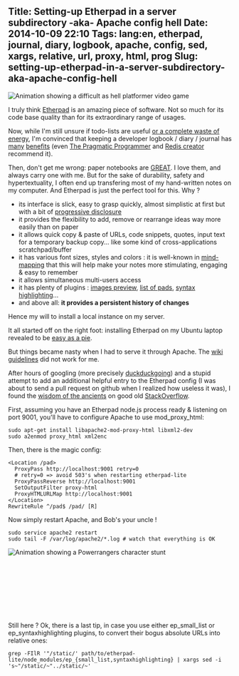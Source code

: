 Title: Setting-up Etherpad in a server subdirectory -aka- Apache config hell
Date: 2014-10-09 22:10
Tags: lang:en, etherpad, journal, diary, logbook, apache, config, sed, xargs, relative, url, proxy, html, prog
Slug: setting-up-etherpad-in-a-server-subdirectory-aka-apache-config-hell
---
![Animation showing a difficult as hell platformer video game](images/2014/Oct/Cloudberry-Kingdom-difficulty_reduced_x3.gif)

I truly think [Etherpad](//github.com/ether/etherpad-lite) is an amazing piece of software. Not so much for its code base quality than for its extraordinary range of usages.

Now, while I'm still unsure if todo-lists are useful [or a complete waste of energy](//blog.codinghorror.com/todont/), I'm convinced that keeping a developer logbook / diary / journal has [many](http://coliveira.net/software/day-3-keep-a-programming-diary/) [benefits](//programmers.stackexchange.com/a/3499) (even [The Pragmatic Programmer](http://en.wikipedia.org/wiki/The_Pragmatic_Programmer) and [Redis creator](http://antirez.com/news/51) recommend it).

Then, don't get me wrong: paper notebooks are [GREAT](https://gist.github.com/sent-hil/3444793). I love them, and always carry one with me. But for the sake of durability, safety and hypertextuality, I often end up transfering most of my hand-written notes on my computer. And Etherpad is just the perfect tool for this. Why ?

- its interface is slick, easy to grasp quickly, almost simplistic at first but with a bit of [progressive disclosure](//en.wikipedia.org/wiki/Progressive_disclosure)
- it provides the flexibility to add, remove or rearrange ideas way more easily than on paper
- it allows quick copy & paste of URLs, code snippets, quotes, input text for a temporary backup copy... like some kind of cross-applications scratchpad/buffer
- it has various font sizes, styles and colors : it is well-known in [mind-mapping](en.wikipedia.org/wiki/Mind_map) that this will help make your notes more stimulating, engaging & easy to remember
- it allows simultaneous multi-users access
- it has plenty of plugins : [images preview](//github.com/JohnMcLear/ep_previewimages), [list of pads](//github.com/spruce/ep_small_list), [syntax highlighting](//github.com/etinquis/etherpad-plugins/tree/master/ep_syntaxhighlighting)...
- and above all: **it provides a persistent history of changes**

Hence my will to install a local instance on my server.

It all started off on the right foot: installing Etherpad on my Ubuntu laptop revealed to be [easy as a pie](//github.com/ether/etherpad-lite/blob/master/README.md#gnulinux-and-other-unix-like-systems).

But things became nasty when I had to serve it through Apache. The [wiki guidelines](//github.com/ether/etherpad-lite/wiki/How-to-put-Etherpad-Lite-behind-a-reverse-Proxy) did not work for me.

After hours of googling (more precisely [duckduckgoing](//duckduckgo.com)) and a stupid attempt to add an additional helpful entry to the Etherpad config (I was about to send a pull request on github when I realized how useless it was), I found the [wisdom of the ancients](//xkcd.com/979/) on good old [StackOverflow](//stackoverflow.com/a/13385407).

First, assuming you have an Etherpad node.js process ready & listening on port 9001, you'll have to configure Apache to use mod\_proxy\_html:

    sudo apt-get install libapache2-mod-proxy-html libxml2-dev
    sudo a2enmod proxy_html xml2enc

Then, there is the magic config:

    <Location /pad>
      ProxyPass http://localhost:9001 retry=0
      # retry=0 => avoid 503's when restarting etherpad-lite
      ProxyPassReverse http://localhost:9001
      SetOutputFilter proxy-html
      ProxyHTMLURLMap http://localhost:9001
    </Location>
    RewriteRule ^/pad$ /pad/ [R]

Now simply restart Apache, and Bob's your uncle !

    sudo service apache2 restart
    sudo tail -F /var/log/apache2/*.log # watch that everything is OK

![Animation showing a Powerrangers character stunt](images/2014/Oct/PowerRanger_stunt_GotYou.gif)

<br/><br/><br/><br/><br/><br/><br/>

Still here ? Ok, there is a last tip, in case you use either ep\_small_list or ep\_syntaxhighlighting plugins, to convert their bogus absolute URLs into relative ones:

    grep -FIlR '"/static/' path/to/etherpad-lite/node_modules/ep_{small_list,syntaxhighlighting} | xargs sed -i 's~"/static/~"../static/~'
